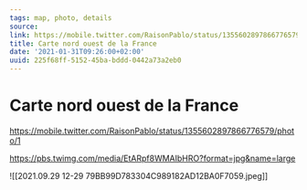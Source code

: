 ```yaml
---
tags: map, photo, details
source:
link: https://mobile.twitter.com/RaisonPablo/status/1355602897866776579/photo/1
title: Carte nord ouest de la France
date: '2021-01-31T09:26:00+02:00'
uuid: 225f68ff-5152-45ba-bddd-0442a73a2eb0
---
```


# Carte nord ouest de la France
https://mobile.twitter.com/RaisonPablo/status/1355602897866776579/photo/1

https://pbs.twimg.com/media/EtARpf8WMAIbHRO?format=jpg&name=large

![[2021.09.29 12-29 79BB99D783304C989182AD12BA0F7059.jpeg]]
